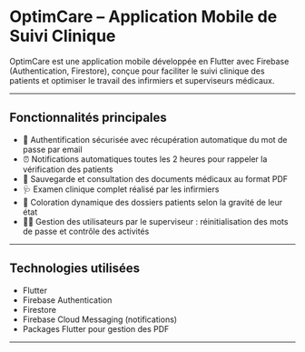 # OptimCare – Application Mobile de Suivi Clinique

OptimCare est une application mobile développée en Flutter avec Firebase (Authentication, Firestore), conçue pour faciliter le suivi clinique des patients et optimiser le travail des infirmiers et superviseurs médicaux.

---

## Fonctionnalités principales

- 🔐 Authentification sécurisée avec récupération automatique du mot de passe par email  
- ⏰ Notifications automatiques toutes les 2 heures pour rappeler la vérification des patients  
- 📄 Sauvegarde et consultation des documents médicaux au format PDF  
- 🩺 Examen clinique complet réalisé par les infirmiers  
- 🎨 Coloration dynamique des dossiers patients selon la gravité de leur état  
- 👩‍⚕️ Gestion des utilisateurs par le superviseur : réinitialisation des mots de passe et contrôle des activités  

---

## Technologies utilisées

- Flutter  
- Firebase Authentication  
- Firestore  
- Firebase Cloud Messaging (notifications)  
- Packages Flutter pour gestion des PDF  

---


